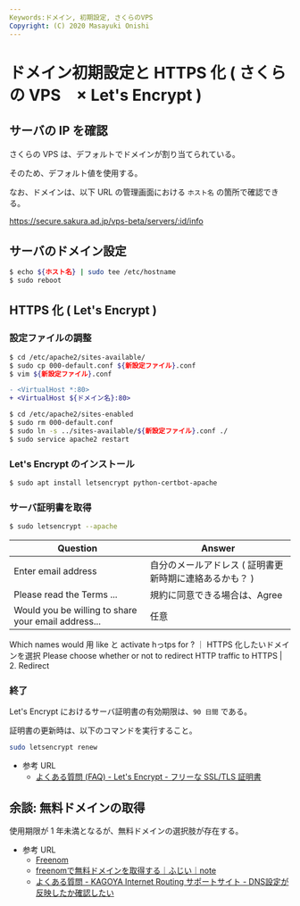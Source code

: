 ```yaml
---
Keywords:ドメイン, 初期設定, さくらのVPS
Copyright: (C) 2020 Masayuki Onishi
---
```


# ドメイン初期設定と HTTPS 化 ( さくらの VPS　× Let's Encrypt )


## サーバの IP を確認

さくらの VPS は、デフォルトでドメインが割り当てられている。

そのため、デフォルト値を使用する。

なお、ドメインは、以下 URL の管理画面における `ホスト名` の箇所で確認できる。

https://secure.sakura.ad.jp/vps-beta/servers/:id/info

## サーバのドメイン設定

```bash
$ echo ${ホスト名} | sudo tee /etc/hostname
$ sudo reboot
```

## HTTPS 化 ( Let's Encrypt )

### 設定ファイルの調整

```bash
$ cd /etc/apache2/sites-available/
$ sudo cp 000-default.conf ${新設定ファイル}.conf
$ vim ${新設定ファイル}.conf
```

```diff
- <VirtualHost *:80>
+ <VirtualHost ${ドメイン名}:80>
```

```bash
$ cd /etc/apache2/sites-enabled
$ sudo rm 000-default.conf
$ sudo ln -s ../sites-available/${新設定ファイル}.conf ./
$ sudo service apache2 restart
```

### Let's Encrypt のインストール

```bash
$ sudo apt install letsencrypt python-certbot-apache
```

### サーバ証明書を取得

```bash
$ sudo letsencrypt --apache
```

Question | Answer
---|---
Enter email address | 自分のメールアドレス ( 証明書更新時期に連絡あるかも？ )
Please read the Terms ... | 規約に同意できる場合は、Agree
Would you be willing to share your email address... | 任意
Which names would 用 like と activate hっtps for ? ｜ HTTPS 化したいドメインを選択
Please choose whether or not to redirect HTTP traffic to HTTPS | 2. Redirect

### 終了

Let's Encrypt におけるサーバ証明書の有効期限は、`90 日間` である。

証明書の更新時は、以下のコマンドを実行すること。

```bash
sudo letsencrypt renew
```

- 参考 URL
  - [よくある質問 \(FAQ\) \- Let's Encrypt \- フリーな SSL/TLS 証明書](https://letsencrypt.org/ja/docs/faq/#:~:text=Let's%20Encrypt%20%E3%81%AE%E8%A8%BC%E6%98%8E%E6%9B%B8%E3%81%AE%E6%9C%9F%E9%99%90%E3%81%AF%E3%81%A9%E3%81%AE%E3%81%8F%E3%82%89%E3%81%84%E3%81%A7%E3%81%99,%E6%9C%9F%E9%99%90%E3%81%AF%2090%20%E6%97%A5%E9%96%93%E3%81%A7%E3%81%99%E3%80%82)


## 余談: 無料ドメインの取得

使用期限が 1 年未満となるが、無料ドメインの選択肢が存在する。

- 参考 URL
  - [Freenom](https://my.freenom.com/clientarea.php)
  - [freenomで無料ドメインを取得する｜ふじい｜note](https://note.com/dafujii/n/n406f385651e2)
  - [よくある質問 \- KAGOYA Internet Routing サポートサイト \- DNS設定が反映したか確認したい](https://support.kagoya.jp/kir/faq/index.php?action=artikel&cat=22&id=377&artlang=ja)
